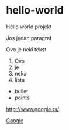 hello-world
===========

Hello world projekt

Jos jedan paragraf

<p> Ovo je neki tekst </p>

1. Ovo
2. je
3. neka
4. lista

* bullet
* points

http://www.google.rs/


[Google](http://www.google.rs/)
